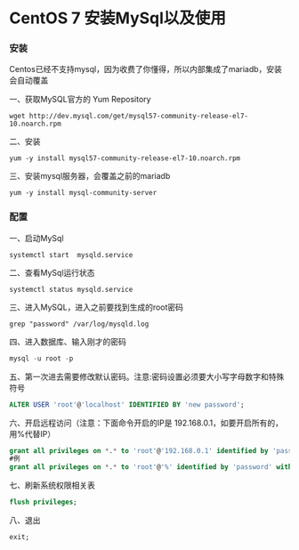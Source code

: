 # CentOS 7 安装MySql以及使用

### 安装

Centos已经不支持mysql，因为收费了你懂得，所以内部集成了mariadb，安装会自动覆盖

一、获取MySQL官方的  Yum Repository

```shell
wget http://dev.mysql.com/get/mysql57-community-release-el7-10.noarch.rpm
```

二、安装

```shell
yum -y install mysql57-community-release-el7-10.noarch.rpm
```

三、安装mysql服务器，会覆盖之前的mariadb

```shell
yum -y install mysql-community-server
```



### 配置

一、启动MySql

```
systemctl start  mysqld.service
```

二、查看MySql运行状态

```
systemctl status mysqld.service
```

三、进入MySQL，进入之前要找到生成的root密码

```shell
grep "password" /var/log/mysqld.log
```

四、进入数据库、输入刚才的密码

```sql
mysql -u root -p
```

五、第一次进去需要修改默认密码。注意:密码设置必须要大小写字母数字和特殊符号

```sql
ALTER USER 'root'@'localhost' IDENTIFIED BY 'new password';
```

六、开启远程访问（注意：下面命令开启的IP是 192.168.0.1，如要开启所有的，用%代替IP）

```sql
grant all privileges on *.* to 'root'@'192.168.0.1' identified by 'password' with grant option;
#例
grant all privileges on *.* to 'root'@'%' identified by 'password' with grant option;
```

七、刷新系统权限相关表

```sql
flush privileges;
```

八、退出

```sql
exit;
```

